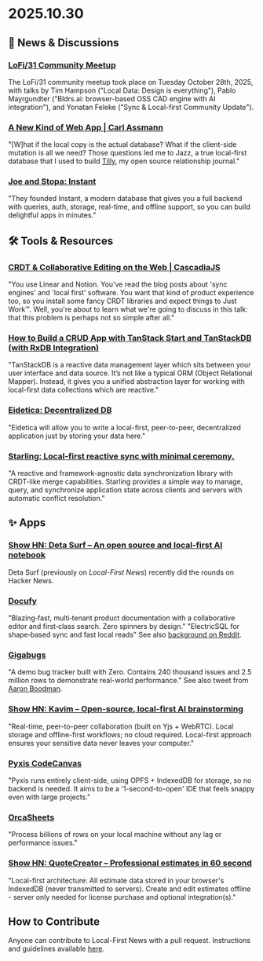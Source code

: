 # 2025.10.30

## 📰 News & Discussions

### [LoFi/31 Community Meetup](https://www.youtube.com/watch?v=2MLAxUYAoEI&list=PLTbD2QA-VMnXFsLbuPGz1H-Najv9MD2-H&index=31)
The LoFi/31 community meetup took place on Tuesday October 28th, 2025, with talks by Tim Hampson ("Local Data: Design is everything"), Pablo Mayrgundter ("Bldrs.ai: browser-based OSS CAD engine with AI integration"), and Yonatan Feleke ("Sync & Local-first Community Update").

### [A New Kind of Web App | Carl Assmann](https://www.carlassmann.com/blog/new-kind-of-web-app)
"[W]hat if the local copy is the actual database? What if the client-side mutation is all we need? Those questions led me to Jazz, a true local-first database that I used to build [Tilly](https://www.tilly.social/en/), my open source relationship journal."

### [Joe and Stopa: Instant](https://www.finta.com/founders/instant)
"They founded Instant, a modern database that gives you a full backend with queries, auth, storage, real-time, and offline support, so you can build delightful apps in minutes."


## 🛠️ Tools & Resources

### [CRDT & Collaborative Editing on the Web | CascadiaJS](https://www.youtube.com/watch?v=OGJxKQP7TIo)
"You use Linear and Notion. You've read the blog posts about 'sync engines' and 'local first' software. You want that kind of product experience too, so you install some fancy CRDT libraries and expect things to Just Work™. Well, you're about to learn what we're going to discuss in this talk: that this problem is perhaps not so simple after all."

### [How to Build a CRUD App with TanStack Start and TanStackDB (with RxDB Integration)](https://www.freecodecamp.org/news/how-to-build-a-crud-app-with-tanstack-start-and-tanstackdb-with-rxdb-integration/)
"TanStackDB is a reactive data management layer which sits between your user interface and data source. It’s not like a typical ORM (Object Relational Mapper). Instead, it gives you a unified abstraction layer for working with local-first data collections which are reactive."

### [Eidetica: Decentralized DB](https://github.com/arcuru/eidetica)
"Eidetica will allow you to write a local-first, peer-to-peer, decentralized application just by storing your data here."

### [Starling: Local-first reactive sync with minimal ceremony.](https://github.com/byearlybird/starling)
"A reactive and framework-agnostic data synchronization library with CRDT-like merge capabilities. Starling provides a simple way to manage, query, and synchronize application state across clients and servers with automatic conflict resolution."


## ✨ Apps

### [Show HN: Deta Surf – An open source and local-first AI notebook](https://news.ycombinator.com/item?id=45680937)
Deta Surf (previously on _Local-First News_) recently did the rounds on Hacker News.

### [Docufy](https://github.com/chandeldivyam/docufy)
"Blazing‑fast, multi‑tenant product documentation with a collaborative editor and first‑class search. Zero spinners by design." "ElectricSQL for shape‑based sync and fast local reads" See also [background on Reddit](https://www.reddit.com/r/webdevelopment/comments/1oj6zws/local_first_the_future_of_web_development_how/).

### [Gigabugs](https://bugs.rocicorp.dev/p/roci)
"A demo bug tracker built with Zero. Contains 240 thousand issues and 2.5 million rows to demonstrate real-world performance." See also tweet from [Aaron Boodman](https://x.com/aboodman/status/1983629577172754901).

### [Show HN: Kavim – Open-source, local-first AI brainstorming](https://news.ycombinator.com/item?id=45751519)
"Real-time, peer-to-peer collaboration (built on Yjs + WebRTC). Local storage and offline-first workflows; no cloud required. Local-first approach ensures your sensitive data never leaves your computer."

### [Pyxis CodeCanvas](https://github.com/Stasshe/Pyxis-CodeCanvas/blob/main/README_en.md)
"Pyxis runs entirely client-side, using OPFS + IndexedDB for storage, so no backend is needed. It aims to be a '1-second-to-open' IDE that feels snappy even with large projects."

### [OrcaSheets](https://orcasheets.ai/)
"Process billions of rows on your local machine without any lag or performance issues."

### [Show HN: QuoteCreator – Professional estimates in 60 second](https://news.ycombinator.com/item?id=45706450)
"Local-first architecture: All estimate data stored in your browser's IndexedDB (never transmitted to servers). Create and edit estimates offline - server only needed for license purchase and optional integration(s)."


## How to Contribute
Anyone can contribute to Local-First News with a pull request. Instructions and guidelines available [here](https://github.com/localfirstnews/localfirstnews).


